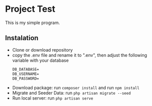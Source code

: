 # Project Test

This is my simple program.

## Instalation
- Clone or download repository
- copy the .env file and rename it to ".env", then adjust the following variable with your database
    ```html
    DB_DATABASE=
    DB_USERNAME=
    DB_PASSWORD=
    ```
- Download package: run `composer install` and run `npm install`
- Migrate and Seeder Data: run `php artisan migrate --seed`
- Run local server: run `php artisan serve`
